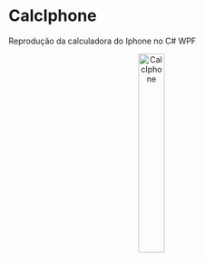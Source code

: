 # CalcIphone
Reprodução da calculadora do Iphone no C# WPF

<p align="center">
  <img alt="CalcIphone" src="https://media.giphy.com/media/WTRByQoJwfqT2L91yz/source.gif" width="30%">
</p>
